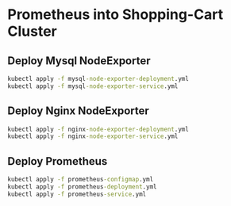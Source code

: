 # Prometheus into Shopping-Cart Cluster

## Deploy Mysql NodeExporter

```cmd
kubectl apply -f mysql-node-exporter-deployment.yml
kubectl apply -f mysql-node-exporter-service.yml
```

## Deploy Nginx NodeExporter

```cmd
kubectl apply -f nginx-node-exporter-deployment.yml
kubectl apply -f nginx-node-exporter-service.yml
```

## Deploy Prometheus

```cmd
kubectl apply -f prometheus-configmap.yml
kubectl apply -f prometheus-deployment.yml
kubectl apply -f prometheus-service.yml
```
